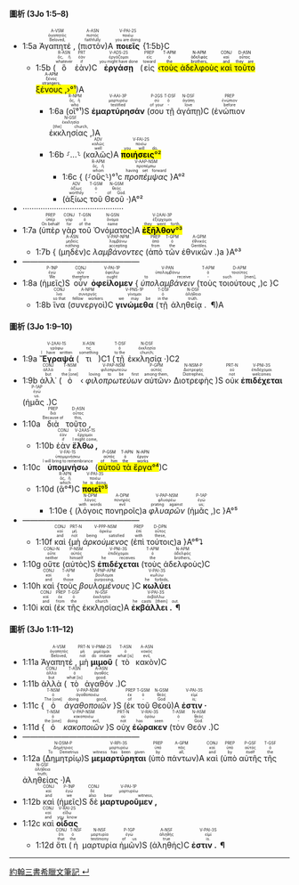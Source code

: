 #### 圖析 (3Jo 1:5–8)
- <rt>1:5a</rt> <RUBY><ruby><ruby>Ἀγαπητέ , <rt>Beloved,</rt></ruby><rt>ἀγαπητός</rt></ruby><rt>A-VSM</rt></RUBY> (<RUBY><ruby><ruby>πιστὸν<rt>faithfully</rt></ruby><rt>πιστός</rt></ruby><rt>A-ASN</rt></RUBY>)A <RUBY><ruby><ruby><strong>ποιεῖς</strong><rt>you are doing</rt></ruby><rt>ποιέω</rt></ruby><rt>V-PAI-2S</rt></RUBY> {<rt>1:5b</rt>}C
	- <rt>1:5b</rt> (<RUBY><ruby><ruby>ὃ<rt>whatever</rt></ruby><rt>ὅς, ἥ</rt></ruby><rt>R-ASN</rt></RUBY> <RUBY><ruby><ruby>ἐὰν<rt>if</rt></ruby><rt>ἐάν</rt></ruby><rt>PRT</rt></RUBY>)C <RUBY><ruby><ruby><strong>ἐργάσῃ</strong><rt>you might have done</rt></ruby><rt>ἐργάζομαι</rt></ruby><rt>V-ADS-2S</rt></RUBY> (<RUBY><ruby><ruby>εἰς<rt>toward</rt></ruby><rt>εἰς</rt></ruby><rt>PREP</rt></RUBY> <mark>‹<RUBY><ruby><ruby>τοὺς<rt>the</rt></ruby><rt>ὁ</rt></ruby><rt>T-APM</rt></RUBY> <RUBY><ruby><ruby>ἀδελφοὺς<rt>brothers,</rt></ruby><rt>ἀδελφός</rt></ruby><rt>N-APM</rt></RUBY> <RUBY><ruby><ruby>καὶ<rt>and</rt></ruby><rt>καί</rt></ruby><rt>CONJ</rt></RUBY> <RUBY><ruby><ruby>τοῦτο<rt>they are</rt></ruby><rt>οὗτος</rt></ruby><rt>D-ASN</rt></RUBY> <RUBY><ruby><ruby>ξένους , <rt>strangers,</rt></ruby><rt>ξένος</rt></ruby><rt>A-APM</rt></RUBY>›°¹</mark>)A
		- <rt>1:6a</rt> (<RUBY><ruby><ruby>οἳ°¹<rt>who</rt></ruby><rt>ὅς, ἥ</rt></ruby><rt>R-NPM</rt></RUBY>)S <RUBY><ruby><ruby><strong>ἐμαρτύρησάν</strong><rt>testified</rt></ruby><rt>μαρτυρέω</rt></ruby><rt>V-AAI-3P</rt></RUBY> (<RUBY><ruby><ruby>σου<rt>of your</rt></ruby><rt>σύ</rt></ruby><rt>P-2GS</rt></RUBY> <RUBY><ruby><ruby>τῇ<rt>-</rt></ruby><rt>ὁ</rt></ruby><rt>T-DSF</rt></RUBY> <RUBY><ruby><ruby>ἀγάπῃ<rt>love</rt></ruby><rt>ἀγάπη</rt></ruby><rt>N-DSF</rt></RUBY>)C (<RUBY><ruby><ruby>ἐνώπιον<rt>before</rt></ruby><rt>ἐνώπιον</rt></ruby><rt>PREP</rt></RUBY> <RUBY><ruby><ruby>ἐκκλησίας , <rt>[the] church,</rt></ruby><rt>ἐκκλησία</rt></ruby><rt>N-GSF</rt></RUBY>)A 
		- <rt>1:6b</rt> ⸉...⸊ (<RUBY><ruby><ruby>καλῶς<rt>well</rt></ruby><rt>καλῶς</rt></ruby><rt>ADV</rt></RUBY>)A <RUBY><ruby><ruby><mark><strong>ποιήσεις</strong>°²</mark><rt>you will do,</rt></ruby><rt>ποιέω</rt></ruby><rt>V-FAI-2S</rt></RUBY> 
			- <rt>1:6c</rt> { (⸉<RUBY><ruby><ruby>οὓς<rt>whom</rt></ruby><rt>ὅς, ἥ</rt></ruby><rt>R-APM</rt></RUBY>⸊)°¹c <RUBY><ruby><ruby><em>προπέμψας</em><rt>having set forward</rt></ruby><rt>προπέμπω</rt></ruby><rt>V-AAP-NSM</rt></RUBY> }A°²
			- (<RUBY><ruby><ruby>ἀξίως<rt>worthily</rt></ruby><rt>ἀξίως</rt></ruby><rt>ADV</rt></RUBY> <RUBY><ruby><ruby>τοῦ<rt>-</rt></ruby><rt>ὁ</rt></ruby><rt>T-GSM</rt></RUBY> <RUBY><ruby><ruby>Θεοῦ · <rt>of God.</rt></ruby><rt>θεός</rt></ruby><rt>N-GSM</rt></RUBY>)A°²
- ·············································
- <rt>1:7a</rt> (<RUBY><ruby><ruby>ὑπὲρ<rt>On behalf</rt></ruby><rt>ὑπέρ</rt></ruby><rt>PREP</rt></RUBY> <RUBY><ruby><ruby>γὰρ<rt>for</rt></ruby><rt>γάρ</rt></ruby><rt>CONJ</rt></RUBY> <RUBY><ruby><ruby>τοῦ<rt>of the</rt></ruby><rt>ὁ</rt></ruby><rt>T-GSN</rt></RUBY> <RUBY><ruby><ruby>Ὀνόματος<rt>name</rt></ruby><rt>ὄνομα</rt></ruby><rt>N-GSN</rt></RUBY>)A <RUBY><ruby><ruby><mark><strong>ἐξῆλθον</strong>°³</mark><rt>they went forth,</rt></ruby><rt>ἐξέρχομαι</rt></ruby><rt>V-2AAI-3P</rt></RUBY> 
	- <rt>1:7b</rt> { (<RUBY><ruby><ruby>μηδὲν<rt>nothing</rt></ruby><rt>μηδείς</rt></ruby><rt>A-ASN</rt></RUBY>)c <RUBY><ruby><ruby><em>λαμβάνοντες</em><rt>accepting</rt></ruby><rt>λαμβάνω</rt></ruby><rt>V-PAP-NPM</rt></RUBY> (<RUBY><ruby><ruby>ἀπὸ<rt>from</rt></ruby><rt>ἀπό</rt></ruby><rt>PREP</rt></RUBY> <RUBY><ruby><ruby>τῶν<rt>the</rt></ruby><rt>ὁ</rt></ruby><rt>T-GPM</rt></RUBY> <RUBY><ruby><ruby>ἐθνικῶν . <rt>Gentiles.</rt></ruby><rt>ἐθνικός</rt></ruby><rt>A-GPM</rt></RUBY>)a }A°³
- ———————————————
- <rt>1:8a</rt> (<RUBY><ruby><ruby>ἡμεῖς<rt>We</rt></ruby><rt>ἐγώ</rt></ruby><rt>P-1NP</rt></RUBY>)S <RUBY><ruby><ruby>οὖν<rt>therefore</rt></ruby><rt>οὖν</rt></ruby><rt>CONJ</rt></RUBY> <RUBY><ruby><ruby><strong>ὀφείλομεν</strong><rt>ought</rt></ruby><rt>ὀφείλω</rt></ruby><rt>V-PAI-1P</rt></RUBY> { <RUBY><ruby><ruby><em>ὑπολαμβάνειν</em><rt>to receive</rt></ruby><rt>ὑπολαμβάνω</rt></ruby><rt>V-PAN</rt></RUBY> (<RUBY><ruby><ruby>τοὺς<rt>-</rt></ruby><rt>ὁ</rt></ruby><rt>T-APM</rt></RUBY> <RUBY><ruby><ruby>τοιούτους , <rt>such [men],</rt></ruby><rt>τοιοῦτος</rt></ruby><rt>D-APM</rt></RUBY>)c }C
	- <rt>1:8b</rt> <RUBY><ruby><ruby>ἵνα<rt>so that</rt></ruby><rt>ἵνα</rt></ruby><rt>CONJ</rt></RUBY> (<RUBY><ruby><ruby>συνεργοὶ<rt>fellow workers</rt></ruby><rt>συνεργός</rt></ruby><rt>A-NPM</rt></RUBY>)C <RUBY><ruby><ruby><strong>γινώμεθα</strong><rt>we may be</rt></ruby><rt>γίνομαι</rt></ruby><rt>V-PNS-1P</rt></RUBY> (<RUBY><ruby><ruby>τῇ<rt>in the</rt></ruby><rt>ὁ</rt></ruby><rt>T-DSF</rt></RUBY> <RUBY><ruby><ruby>ἀληθείᾳ .  ¶ <rt>truth.</rt></ruby><rt>ἀλήθεια</rt></ruby><rt>N-DSF</rt></RUBY>)A


#### 圖析 (3Jo 1:9–10)

- <rt>1:9a</rt> <RUBY><ruby><ruby><strong>Ἔγραψά</strong><rt>I have written</rt></ruby><rt>γράφω</rt></ruby><rt>V-2AAI-1S</rt></RUBY> (<RUBY><ruby><ruby>τι<rt>something</rt></ruby><rt>τις</rt></ruby><rt>X-ASN</rt></RUBY>)C1 (<RUBY><ruby><ruby>τῇ<rt>to the</rt></ruby><rt>ὁ</rt></ruby><rt>T-DSF</rt></RUBY> <RUBY><ruby><ruby>ἐκκλησίᾳ · <rt>church;</rt></ruby><rt>ἐκκλησία</rt></ruby><rt>N-DSF</rt></RUBY>)C2
- <rt>1:9b</rt> <RUBY><ruby><ruby>ἀλλ᾽<rt>but</rt></ruby><rt>ἀλλά</rt></ruby><rt>CONJ</rt></RUBY> (<RUBY><ruby><ruby>ὁ<rt>the [one]</rt></ruby><rt>ὁ</rt></ruby><rt>T-NSM</rt></RUBY> ‹ <RUBY><ruby><ruby><em>φιλοπρωτεύων</em><rt>loving to be first</rt></ruby><rt>φιλοπρωτεύω</rt></ruby><rt>V-PAP-NSM</rt></RUBY> <RUBY><ruby><ruby>αὐτῶν<rt>among them,</rt></ruby><rt>αὐτός</rt></ruby><rt>P-GPM</rt></RUBY>› <RUBY><ruby><ruby>Διοτρεφὴς<rt>Diotrephes,</rt></ruby><rt>Διοτρεφής</rt></ruby><rt>N-NSM-P</rt></RUBY> )S <RUBY><ruby><ruby>οὐκ<rt>not</rt></ruby><rt>οὐ</rt></ruby><rt>PRT-N</rt></RUBY> <RUBY><ruby><ruby><strong>ἐπιδέχεται</strong><rt>welcomes</rt></ruby><rt>ἐπιδέχομαι</rt></ruby><rt>V-PNI-3S</rt></RUBY> (<RUBY><ruby><ruby>ἡμᾶς . <rt>us.</rt></ruby><rt>ἐγώ</rt></ruby><rt>P-1AP</rt></RUBY>)C
- <rt>1:10a</rt> <RUBY><ruby><ruby>διὰ<rt>Because of</rt></ruby><rt>διά</rt></ruby><rt>PREP</rt></RUBY> <RUBY><ruby><ruby>τοῦτο , <rt>this,</rt></ruby><rt>οὗτος</rt></ruby><rt>D-ASN</rt></RUBY>
	- <rt>1:10b</rt> <RUBY><ruby><ruby>ἐὰν<rt>if</rt></ruby><rt>ἐάν</rt></ruby><rt>CONJ</rt></RUBY> <RUBY><ruby><ruby><strong>ἔλθω , </strong><rt>I might come,</rt></ruby><rt>ἔρχομαι</rt></ruby><rt>V-2AAS-1S</rt></RUBY> 
- <rt>1:10c</rt> <RUBY><ruby><ruby><strong>ὑπομνήσω</strong><rt>I will bring to remembrance</rt></ruby><rt>ὑπομιμνήσκω</rt></ruby><rt>V-FAI-1S</rt></RUBY> (<mark><RUBY><ruby><ruby>αὐτοῦ<rt>of him</rt></ruby><rt>αὐτός</rt></ruby><rt>P-GSM</rt></RUBY> <RUBY><ruby><ruby>τὰ<rt>the</rt></ruby><rt>ὁ</rt></ruby><rt>T-APN</rt></RUBY> <RUBY><ruby><ruby>ἔργα<rt>works</rt></ruby><rt>ἔργον</rt></ruby><rt>N-APN</rt></RUBY>°⁴</mark>)C 
	- <rt>1:10d</rt> (<RUBY><ruby><ruby>ἃ°⁴<rt>which</rt></ruby><rt>ὅς, ἥ</rt></ruby><rt>R-APN</rt></RUBY>)C <RUBY><ruby><ruby><mark><strong>ποιεῖ</strong>°⁵</mark><rt>he is doing,</rt></ruby><rt>ποιέω</rt></ruby><rt>V-PAI-3S</rt></RUBY> 
		- <rt>1:10e</rt> { (<RUBY><ruby><ruby>λόγοις<rt>with words</rt></ruby><rt>λόγος</rt></ruby><rt>N-DPM</rt></RUBY> <RUBY><ruby><ruby>πονηροῖς<rt>evil</rt></ruby><rt>πονηρός</rt></ruby><rt>A-DPM</rt></RUBY>)a <RUBY><ruby><ruby><em>φλυαρῶν</em><rt>prating against</rt></ruby><rt>φλυαρέω</rt></ruby><rt>V-PAP-NSM</rt></RUBY> (<RUBY><ruby><ruby>ἡμᾶς , <rt>us;</rt></ruby><rt>ἐγώ</rt></ruby><rt>P-1AP</rt></RUBY>)c }A°⁵
- ———————————————
	- <rt>1:10f</rt> <RUBY><ruby><ruby>καὶ<rt>and</rt></ruby><rt>καί</rt></ruby><rt>CONJ</rt></RUBY> {<RUBY><ruby><ruby>μὴ<rt>not</rt></ruby><rt>μή</rt></ruby><rt>PRT-N</rt></RUBY> <RUBY><ruby><ruby><em>ἀρκούμενος</em><rt>being satisfied</rt></ruby><rt>ἀρκέω</rt></ruby><rt>V-PPP-NSM</rt></RUBY> (<RUBY><ruby><ruby>ἐπὶ<rt>with</rt></ruby><rt>ἐπί</rt></ruby><rt>PREP</rt></RUBY> <RUBY><ruby><ruby>τούτοις<rt>these,</rt></ruby><rt>οὗτος</rt></ruby><rt>D-DPN</rt></RUBY>)a }A°⁶⮧
- <rt>1:10g</rt> <RUBY><ruby><ruby>οὔτε<rt>neither</rt></ruby><rt>οὔτε</rt></ruby><rt>CONJ-N</rt></RUBY> (<RUBY><ruby><ruby>αὐτὸς<rt>himself</rt></ruby><rt>αὐτός</rt></ruby><rt>P-NSM</rt></RUBY>)S <RUBY><ruby><ruby><strong>ἐπιδέχεται</strong><rt>he receives</rt></ruby><rt>ἐπιδέχομαι</rt></ruby><rt>V-PNI-3S</rt></RUBY> (<RUBY><ruby><ruby>τοὺς<rt>the</rt></ruby><rt>ὁ</rt></ruby><rt>T-APM</rt></RUBY> <RUBY><ruby><ruby>ἀδελφοὺς<rt>brothers,</rt></ruby><rt>ἀδελφός</rt></ruby><rt>N-APM</rt></RUBY>)C
- <rt>1:10h</rt> <RUBY><ruby><ruby>καὶ<rt>and</rt></ruby><rt>καί</rt></ruby><rt>CONJ</rt></RUBY> {<RUBY><ruby><ruby>τοὺς<rt>those</rt></ruby><rt>ὁ</rt></ruby><rt>T-APM</rt></RUBY> <RUBY><ruby><ruby><em>βουλομένους</em><rt>purposing,</rt></ruby><rt>βούλομαι</rt></ruby><rt>V-PNP-APM</rt></RUBY> }C <RUBY><ruby><ruby><strong>κωλύει</strong><rt>he forbids,</rt></ruby><rt>κωλύω</rt></ruby><rt>V-PAI-3S</rt></RUBY>
- <rt>1:10i</rt> <RUBY><ruby><ruby>καὶ<rt>and</rt></ruby><rt>καί</rt></ruby><rt>CONJ</rt></RUBY> (<RUBY><ruby><ruby>ἐκ<rt>from</rt></ruby><rt>ἐκ</rt></ruby><rt>PREP</rt></RUBY> <RUBY><ruby><ruby>τῆς<rt>the</rt></ruby><rt>ὁ</rt></ruby><rt>T-GSF</rt></RUBY> <RUBY><ruby><ruby>ἐκκλησίας<rt>church</rt></ruby><rt>ἐκκλησία</rt></ruby><rt>N-GSF</rt></RUBY>)A <RUBY><ruby><ruby><strong>ἐκβάλλει .  ¶ </strong><rt>he casts [them] out.</rt></ruby><rt>ἐκβάλλω</rt></ruby><rt>V-PAI-3S</rt></RUBY>



#### 圖析 (3Jo 1:11–12)

- <rt>1:11a</rt> <RUBY><ruby><ruby>Ἀγαπητέ , <rt>Beloved,</rt></ruby><rt>ἀγαπητός</rt></ruby><rt>A-VSM</rt></RUBY> <RUBY><ruby><ruby>μὴ<rt>not</rt></ruby><rt>μή</rt></ruby><rt>PRT-N</rt></RUBY> <RUBY><ruby><ruby><strong>μιμοῦ</strong><rt>do imitate</rt></ruby><rt>μιμέομαι</rt></ruby><rt>V-PNM-2S</rt></RUBY> (<RUBY><ruby><ruby>τὸ<rt>what [is]</rt></ruby><rt>ὁ</rt></ruby><rt>T-ASN</rt></RUBY> <RUBY><ruby><ruby>κακὸν<rt>evil,</rt></ruby><rt>κακός</rt></ruby><rt>A-ASN</rt></RUBY>)C 
- <rt>1:11b</rt> <RUBY><ruby><ruby>ἀλλὰ<rt>but</rt></ruby><rt>ἀλλά</rt></ruby><rt>CONJ</rt></RUBY> (<RUBY><ruby><ruby>τὸ<rt>what [is]</rt></ruby><rt>ὁ</rt></ruby><rt>T-ASN</rt></RUBY> <RUBY><ruby><ruby>ἀγαθόν . <rt>good.</rt></ruby><rt>ἀγαθός</rt></ruby><rt>A-ASN</rt></RUBY>)C 
- <rt>1:11c</rt> {<RUBY><ruby><ruby>ὁ<rt>The [one]</rt></ruby><rt>ὁ</rt></ruby><rt>T-NSM</rt></RUBY> <RUBY><ruby><ruby><em>ἀγαθοποιῶν</em><rt>doing good,</rt></ruby><rt>ἀγαθοποιέω</rt></ruby><rt>V-PAP-NSM</rt></RUBY> }S (<RUBY><ruby><ruby>ἐκ<rt>of</rt></ruby><rt>ἐκ</rt></ruby><rt>PREP</rt></RUBY> <RUBY><ruby><ruby>τοῦ<rt>-</rt></ruby><rt>ὁ</rt></ruby><rt>T-GSM</rt></RUBY> <RUBY><ruby><ruby>Θεοῦ<rt>God</rt></ruby><rt>θεός</rt></ruby><rt>N-GSM</rt></RUBY>)A <RUBY><ruby><ruby><strong>ἐστιν · </strong><rt>is;</rt></ruby><rt>εἰμί</rt></ruby><rt>V-PAI-3S</rt></RUBY> 
- <rt>1:11d</rt> {<RUBY><ruby><ruby>ὁ<rt>the [one]</rt></ruby><rt>ὁ</rt></ruby><rt>T-NSM</rt></RUBY> <RUBY><ruby><ruby><em>κακοποιῶν</em><rt>doing evil,</rt></ruby><rt>κακοποιέω</rt></ruby><rt>V-PAP-NSM</rt></RUBY> }S <RUBY><ruby><ruby>οὐχ<rt>not</rt></ruby><rt>οὐ</rt></ruby><rt>PRT-N</rt></RUBY> <RUBY><ruby><ruby><strong>ἑώρακεν</strong><rt>has seen</rt></ruby><rt>ὁράω</rt></ruby><rt>V-RAI-3S</rt></RUBY> (<RUBY><ruby><ruby>τὸν<rt>-</rt></ruby><rt>ὁ</rt></ruby><rt>T-ASM</rt></RUBY> <RUBY><ruby><ruby>Θεόν . <rt>God.</rt></ruby><rt>θεός</rt></ruby><rt>N-ASM</rt></RUBY>)C
- ———————————————
- <rt>1:12a</rt> (<RUBY><ruby><ruby>Δημητρίῳ<rt>To Demetrius</rt></ruby><rt>Δημήτριος</rt></ruby><rt>N-DSM-P</rt></RUBY>)S <RUBY><ruby><ruby><strong>μεμαρτύρηται</strong><rt>witness has been given</rt></ruby><rt>μαρτυρέω</rt></ruby><rt>V-RPI-3S</rt></RUBY> (<RUBY><ruby><ruby>ὑπὸ<rt>by</rt></ruby><rt>ὑπό</rt></ruby><rt>PREP</rt></RUBY> <RUBY><ruby><ruby>πάντων<rt>all,</rt></ruby><rt>πᾶς</rt></ruby><rt>A-GPM</rt></RUBY>)A <RUBY><ruby><ruby>καὶ<rt>and</rt></ruby><rt>καί</rt></ruby><rt>CONJ</rt></RUBY> (<RUBY><ruby><ruby>ὑπὸ<rt>by</rt></ruby><rt>ὑπό</rt></ruby><rt>PREP</rt></RUBY> <RUBY><ruby><ruby>αὐτῆς<rt>itself</rt></ruby><rt>αὐτός</rt></ruby><rt>P-GSF</rt></RUBY> <RUBY><ruby><ruby>τῆς<rt>the</rt></ruby><rt>ὁ</rt></ruby><rt>T-GSF</rt></RUBY> <RUBY><ruby><ruby>ἀληθείας · <rt>truth;</rt></ruby><rt>ἀλήθεια</rt></ruby><rt>N-GSF</rt></RUBY>)A
- <rt>1:12b</rt> <RUBY><ruby><ruby>καὶ<rt>and</rt></ruby><rt>καί</rt></ruby><rt>CONJ</rt></RUBY> (<RUBY><ruby><ruby>ἡμεῖς<rt>we</rt></ruby><rt>ἐγώ</rt></ruby><rt>P-1NP</rt></RUBY>)S <RUBY><ruby><ruby>δὲ<rt>also</rt></ruby><rt>δέ</rt></ruby><rt>CONJ</rt></RUBY> <RUBY><ruby><ruby><strong>μαρτυροῦμεν , </strong><rt>bear witness,</rt></ruby><rt>μαρτυρέω</rt></ruby><rt>V-PAI-1P</rt></RUBY>
- <rt>1:12c</rt> <RUBY><ruby><ruby>καὶ<rt>and</rt></ruby><rt>καί</rt></ruby><rt>CONJ</rt></RUBY> <RUBY><ruby><ruby><strong>οἶδας</strong><rt>you know</rt></ruby><rt>εἴδω</rt></ruby><rt>V-RAI-2S</rt></RUBY>
	- <rt>1:12d</rt> <RUBY><ruby><ruby>ὅτι<rt>that</rt></ruby><rt>ὅτι</rt></ruby><rt>CONJ</rt></RUBY> (<RUBY><ruby><ruby>ἡ<rt>the</rt></ruby><rt>ὁ</rt></ruby><rt>T-NSF</rt></RUBY> <RUBY><ruby><ruby>μαρτυρία<rt>testimony</rt></ruby><rt>μαρτυρία</rt></ruby><rt>N-NSF</rt></RUBY> <RUBY><ruby><ruby>ἡμῶν<rt>of us</rt></ruby><rt>ἐγώ</rt></ruby><rt>P-1GP</rt></RUBY>)S (<RUBY><ruby><ruby>ἀληθής<rt>true</rt></ruby><rt>ἀληθής</rt></ruby><rt>A-NSF</rt></RUBY>)C <RUBY><ruby><ruby><strong>ἐστιν .  ¶ </strong><rt>is.</rt></ruby><rt>εἰμί</rt></ruby><rt>V-PAI-3S</rt></RUBY>



---

[約翰三書希臘文筆記 ↵](3John-Notes.md)

